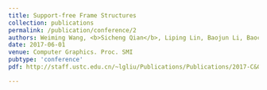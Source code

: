```yaml
---
title: Support-free Frame Structures
collection: publications
permalink: /publication/conference/2
authors: Weiming Wang, <b>Sicheng Qian</b>, Liping Lin, Baojun Li, Baocai Yin, Ligang Liu, Xiuping Liu.
date: 2017-06-01
venue: Computer Graphics. Proc. SMI
pubtype: 'conference'
pdf: http://staff.ustc.edu.cn/~lgliu/Publications/Publications/2017-C&G-SMI2017-SupportFree.pdf

---
```


<!-- paperurl: 'http://academicpages.github.io/files/paper1.pdf'
citation: 'Your Name, You. (2009). &quot;Paper Title Number 1.&quot; <i>Journal 1</i>. 1(1).' -->
<!-- [Download paper here](http://academicpages.github.io/files/paper1.pdf) -->
